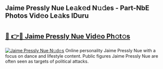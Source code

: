 ## Jaime Pressly Nue Le𝚊k𝚎d N𝚞𝚍es - Part-NbE Photos Vid𝚎o Le𝚊ks IDuru

# <h2><a href="http://fb75pgr.evod.top/?m=Jaime+Pressly+Nue">🔗 👉🔴 Jaime Pressly Nue Vid𝚎o Ph𝚘t𝚘s</a></h2>

[![Jaime Pressly Nue N𝚞d𝚎s](https://i.imgur.com/8V9OHl7.gif)](http://fb75pgr.evod.top/?m=Jaime+Pressly+Nue)
Online personality Jaime Pressly Nue with a focus on dance and lifestyle content. Public figures Jaime Pressly Nue are often seen as targets of political attacks. 
